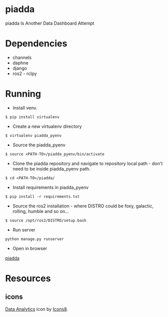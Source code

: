 # piadda
piadda Is Another Data Dashboard Attempt

# Dependencies
- channels
- daphne
- django
- ros2 - rclpy

# Running
- Install venv.

`$ pip install virtualenv`

- Create a new virtualenv directory

`$ virtualenv piadda_pyenv`

- Source the piadda_pyenv

`$ source <PATH-TO>/piadda_pyenv/bin/activate`

- Clone the piadda repository and navigate to repository local path - don't need to be inside piadda_pyenv path.

`$ cd <PATH-TO>/piadda/`

- Install requirements in piadda_pyenv

`$ pip install -r requirements.txt`

- Source the ros2 installation - where DISTRO could be foxy, galactic, rolling, humble and so on...

`$ source /opt/ros2/DISTRO/setup.bash`

- Run server

`python manage.py runserver`

- Open in browser

<a href="http://127.0.0.1:8000/" target="_blank">piadda</a>

# Resources
## icons
[Data Analytics](https://icons8.com/icon/LgTN0AzFZcRJ/data-analytics) icon by [Icons8](https://icons8.com).

